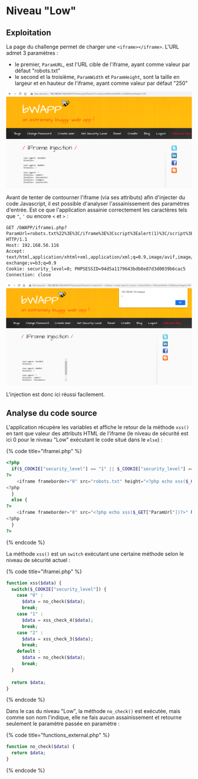 # Niveau "Low"

## Exploitation

La page du challenge permet de charger une `<iframe></iframe>`. L'URL admet 3 paramètres :&#x20;

* le premier, `ParamURL`, est l'URL cible de l'iframe, ayant comme valeur par défaut "robots.txt"
* le second et la troisième, `ParamWidth` et `ParamHeight`, sont la taille en largeur et en hauteur de l'iframe, ayant comme valeur par défaut "250"

![](<../../../../../.gitbook/assets/image (8) (1).png>)

Avant de tenter de contourner l'iframe (via ses attributs) afin d'injecter du code Javascript, il est possible d'analyser l'assainissement des paramètres d'entrée. Est ce que l'application assainie correctement les caractères tels que `"`, `'` ou encore `<` et `>` :&#x20;

```http
GET /bWAPP/iframei.php?ParamUrl=robots.txt%22%3E%3C/iframe%3E%3Cscript%3Ealert(1)%3C/script%3E%3Ciframe%20src=%22&ParamWidth=250&ParamHeight=250 HTTP/1.1
Host: 192.168.56.116
Accept: text/html,application/xhtml+xml,application/xml;q=0.9,image/avif,image/webp,image/apng,*/*;q=0.8,application/signed-exchange;v=b3;q=0.9
Cookie: security_level=0; PHPSESSID=94d5a1179643bdb8e87d3d0039b6cac5
Connection: close
```

![](<../../../../../.gitbook/assets/image (33).png>)

L'injection est donc ici réussi facilement.&#x20;

## Analyse du code source

L'application récupère les variables et affiche le retour de la méthode `xss()` en tant que valeur des attributs HTML de l'iframe (le niveau de sécurité est ici 0 pour le niveau "Low" exécutant le code situé dans le `else`) :&#x20;

{% code title="iframei.php" %}
```php
<?php
  if($_COOKIE["security_level"] == "1" || $_COOKIE["security_level"] == "2") {
?>
    <iframe frameborder="0" src="robots.txt" height="<?php echo xss($_GET["ParamHeight"])?>" width="<?php echo xss($_GET["ParamWidth"])?>"></iframe>
<?php
  }
  else {
?>
    <iframe frameborder="0" src="<?php echo xss($_GET["ParamUrl"])?>" height="<?php echo xss($_GET["ParamHeight"])?>" width="<?php echo xss($_GET["ParamWidth"])?>"></iframe>
<?php
  }
?>
```
{% endcode %}

La méthode `xss()` est un `switch` exécutant une certaine méthode selon le niveau de sécurité actuel : &#x20;

{% code title="iframei.php" %}
```php
function xss($data) {
  switch($_COOKIE["security_level"]) {
    case "0" :
      $data = no_check($data);      
      break;
    case "1" :
      $data = xss_check_4($data);
      break;
    case "2" :
      $data = xss_check_3($data);
      break;
    default :
      $data = no_check($data);
      break;   
  }

  return $data;
}
```
{% endcode %}

Dans le cas du niveau "Low", la méthode `no_check()` est exécutée, mais comme son nom l'indique, elle ne fais aucun assainissement et retourne seulement le paramètre passée en paramètre :&#x20;

{% code title="functions_external.php" %}
```php
function no_check($data) {
  return $data;
}
```
{% endcode %}
